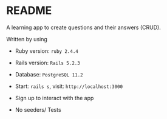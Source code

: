 # README

A learning app to create questions and their answers (CRUD).

Written by using

* Ruby version: `ruby 2.4.4`

* Rails version: `Rails 5.2.3`

* Database: `PostgreSQL 11.2`

* Start: `rails s`, visit: `http://localhost:3000`

* Sign up to interact with the app

* No seeders/ Tests
